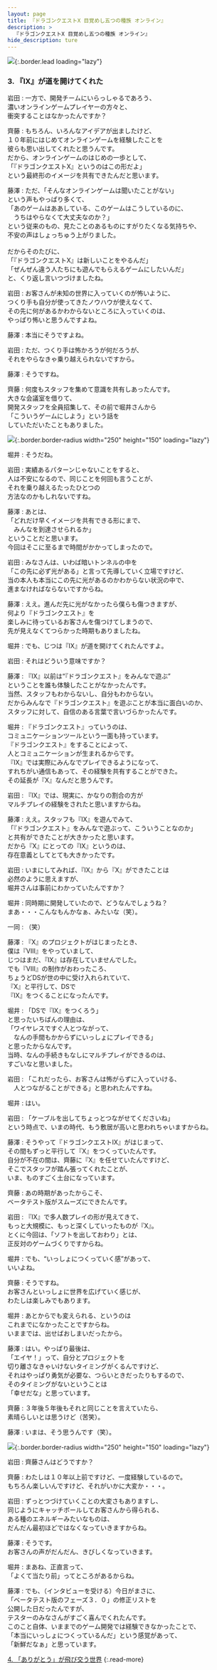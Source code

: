 ```yaml
---
layout: page
title: 『ドラゴンクエストX 目覚めし五つの種族 オンライン』
description: >
  『ドラゴンクエストX 目覚めし五つの種族 オンライン』
hide_description: ture
---
```


![](/interviews/jp/wii/s4mj/vol1/img/mainvisual3.jpg){:.border.lead loading="lazy"}

### 3. 『IX』が道を開けてくれた

岩田
: 一方で、開発チームにいらっしゃるであろう、<br>濃いオンラインゲームプレイヤーの方々と、<br>衝突することはなかったんですか？

齊藤
: もちろん、いろんなアイデアが出ましたけど、<br>１０年前にはじめてオンラインゲームを経験したことを<br>彼らも思い出してくれたと思うんです。<br>だから、オンラインゲームのはじめの一歩として、<br>「『ドラゴンクエストX』というのはこの形だよ」<br>という最終形のイメージを共有できたんだと思います。

藤澤
: ただ、「そんなオンラインゲームは聞いたことがない」<br>という声もやっぱり多くて、<br>「あのゲームはああしている、このゲームはこうしているのに、<br>　うちはやらなくて大丈夫なのか？」<br>という従来のもの、見たことのあるものにすがりたくなる気持ちや、<br>不安の声はしょっちゅう上がりました。<br><br>だからそのたびに、<br>「『ドラゴンクエストX』は新しいことをやるんだ」<br>「ぜんぜん違う人たちにも遊んでもらえるゲームにしたいんだ」<br>と、くり返し言いつづけましたね。

岩田
: お客さんが未知の世界に入っていくのが怖いように、<br>つくり手も自分が使ってきたノウハウが使えなくて、<br>その先に何があるかわからないところに入っていくのは、<br>やっぱり怖いと思うんですよね。

藤澤
: 本当にそうですよね。

岩田
: ただ、つくり手は怖かろうが何だろうが、<br>それをやらなきゃ乗り越えられないですから。

藤澤
: そうですね。

齊藤
: 何度もスタッフを集めて意識を共有しあったんです。<br>大きな会議室を借りて、<br>開発スタッフを全員招集して、その前で堀井さんから<br>「こういうゲームにしよう」という話を<br>していただいたこともありました。

![](/interviews/jp/wii/s4mj/vol1/img/photo9.jpg){:.border.border-radius width="250" height="150" loading="lazy"}

堀井
: そうだね。

岩田
: 実績あるパターンじゃないことをすると、<br>人は不安になるので、同じことを何回も言うことが、<br>それを乗り越えるたったひとつの<br>方法なのかもしれないですね。

藤澤
: あとは、<br>「どれだけ早くイメージを共有できる形にまで、<br>　みんなを到達させられるか」<br>ということだと思います。<br>今回はそこに至るまで時間がかかってしまったので。

岩田
: みなさんは、いわば暗いトンネルの中を<br>「この先に必ず光がある」と言って先導していく立場ですけど、<br>当の本人も本当にこの先に光があるのかわからない状況の中で、<br>進まなければならないですからね。

藤澤
: ええ。進んだ先に光がなかったら僕らも傷つきますが、<br>何より『ドラゴンクエスト』を<br>楽しみに待っているお客さんを傷つけてしまうので、<br>先が見えなくてつらかった時期もありましたね。

堀井
: でも、じつは『IX』が道を開けてくれたんですよ。

岩田
: それはどういう意味ですか？

藤澤
: 『IX』以前は“『ドラゴンクエスト』をみんなで遊ぶ”<br>ということを誰も体験したことがなかったんです。<br>当然、スタッフもわからないし、自分もわからない。<br>だからみんなで『ドラゴンクエスト』を遊ぶことが本当に面白いのか、<br>スタッフに対して、自信のある言葉で言いづらかったんです。

堀井
: 『ドラゴンクエスト』っていうのは、<br>コミュニケーションツールという一面も持っています。<br>『ドラゴンクエスト』をすることによって、<br>人とコミュニケーションが生まれるからです。<br>『IX』では実際にみんなでプレイできるようになって、<br>すれちがい通信もあって、その経験を共有することができた。<br>その延長が『X』なんだと思うんです。

岩田
: 『IX』では、現実に、かなりの割合の方が<br>マルチプレイの経験をされたと思いますからね。

藤澤
: ええ。スタッフも『IX』を遊んでみて、<br>「『ドラゴンクエスト』をみんなで遊ぶって、こういうことなのか」<br>と共有ができたことが大きかったと思います。<br>だから『X』にとっての『IX』というのは、<br>存在意義としてとても大きかったです。

岩田
: いまにしてみれば、『IX』から『X』ができたことは<br>必然のように思えますが、<br>堀井さんは事前にわかっていたんですか？ 

堀井
: 同時期に開発していたので、どうなんでしょうね？<br>まあ・・・こんなもんかなぁ、みたいな（笑）。

一同
: （笑）

藤澤
: 『X』のプロジェクトがはじまったとき、<br>僕は『VIII』をやっていまして、<br>じつはまだ、『IX』は存在していませんでした。<br>でも『VIII』の制作がおわったころ、<br>ちょうどDSが世の中に受け入れられていて、<br>『X』と平行して、DSで<br>『IX』をつくることになったんです。

堀井
: 「DSで『IX』をつくろう」<br>と思ったいちばんの理由は、<br>「ワイヤレスですぐ人とつながって、<br>　なんの手間もかからずにいっしょにプレイできる」<br>と思ったからなんです。<br>当時、なんの手続きもなしにマルチプレイができるのは、<br>すごいなと思いました。

岩田
: 「これだったら、お客さんは怖がらずに入っていける、<br>　人とつながることができる」と思われたんですね。

堀井
: はい。

岩田
: 「ケーブルを出してちょっとつながせてくださいね」<br>という時点で、いまの時代、もう敷居が高いと思われちゃいますからね。

藤澤
: そうやって『ドラゴンクエストIX』がはじまって、<br>その間もずっと平行して『X』をつくっていたんです。<br>自分が不在の間は、齊藤に『X』を任せていたんですけど、<br>そこでスタッフが踏ん張ってくれたことが、<br>いま、ものすごく土台になっています。

齊藤
: あの時期があったからこそ、<br>ベータテスト版がスムーズにできたんです。

岩田
: 『IX』で多人数プレイの形が見えてきて、<br>もっと大規模に、もっと深くしていったものが『X』。<br>とくに今回は、「ソフトを出しておわり」とは、<br>正反対のゲームづくりですからね。

堀井
: でも、“いっしょにつくっていく感”があって、<br>いいよね。

齊藤
: そうですね。<br>お客さんといっしょに世界を広げていく感じが、<br>わたしは楽しみでもあります。

堀井
: あとからでも変えられる、というのは<br>これまでになかったことですからね。<br>いままでは、出せばおしまいだったから。

藤澤
: はい。やっぱり最後は、<br>「エイヤ！」って、自分とプロジェクトを<br>切り離さなきゃいけないタイミングがくるんですけど、<br>それはやっぱり勇気が必要な、つらいときだったりもするので、<br>そのタイミングがないということは<br>「幸せだな」と思っています。

齊藤
: ３年後５年後もそれと同じことを言えていたら、<br>素晴らしいとは思うけど（苦笑）。

藤澤
: いまは、そう思うんです（笑）。

![](/interviews/jp/wii/s4mj/vol1/img/photo10.jpg){:.border.border-radius width="250" height="150" loading="lazy"}

岩田
: 齊藤さんはどうですか？

齊藤
: わたしは１０年以上前ですけど、一度経験しているので。<br>もちろん楽しいんですけど、それがいかに大変か・・・。

岩田
: ずっとつづけていくことの大変さもありますし、<br>同じようにキャッチボールしてお客さんから得られる、<br>ある種のエネルギーみたいなものは、<br>だんだん最初ほどではなくなっていきますからね。

藤澤
: そうです。<br>お客さんの声がだんだん、きびしくなっていきます。

堀井
: まあね、正直言って、<br>「よくて当たり前」ってところがあるからね。

藤澤
: でも、（インタビューを受ける）今日がまさに、<br>「ベータテスト版のフェーズ３．０」の修正リストを<br>公開した日だったんですが、<br>テスターのみなさんがすごく喜んでくれたんです。<br>このこと自体、いままでのゲーム開発では経験できなかったことで、<br>「本当にいっしょにつくっているんだ」という感覚があって、<br>「新鮮だなぁ」と思っています。

[4. 「ありがとう」が飛び交う世界](4.md)
{:.read-more}

